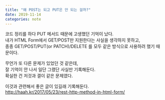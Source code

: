 ```yaml
---
title: "왜 POST는 되고 PUT은 안 되는 걸까?"
date: 2019-11-14
categories: note
---
```


코드 정리를 하다 PUT 메서드 때문에 고생했던 기억이 났다.  
내가 HTML Form에서 GET/POST만 지원한다는 사실을 생각하지 못하고,  
종종 GET/POST/PUT(or PATCH)/DELETE 를 모두 같은 방식으로 사용하려 했기 때문이다.  

무언가 또 다른 문제가 있었던 것 같은데,  
잘 기억이 안 나서 일단 그랬단 사실만 기록해둔다.  
확실한 건 저것과 결이 같은 문제였다.  

이것과 관련해서 좋은 글이 있길래 기록해둔다.  
http://haah.kr/2017/05/23/rest-http-method-in-html-form/  
